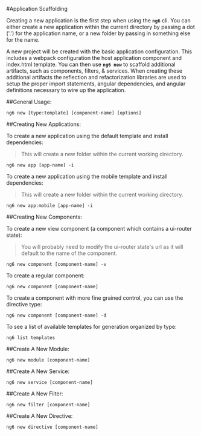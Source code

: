 #Application Scaffolding

Creating a new application is the first step when using the **`ng6`** cli. You can either create a new application within the current directory by passing a dot ('.') for the application name, or a new folder by passing in something else for the name.

A new project will be created with the basic application configuration. This includes a webpack configuration the host application component and index.html template. You can then use **`ng6 new`** to scaffold additional artifacts, such as components, filters, & services. When creating these additional artifacts the reflection and refactorization libraries are used to setup the proper import statements, angular dependencies, and angular definitions necessary to wire up the application.


##General Usage:

```
ng6 new [type:template] [component-name] [options]
```

##Creating New Applications:

To create a new application using the default template and install dependencies:
> This will create a new folder within the current working directory.

```
ng6 new app [app-name] -i
```

To create a new application using the mobile template and install dependencies:
> This will create a new folder within the current working directory.

```
ng6 new app:mobile [app-name] -i
```


##Creating New Components:

To create a new view component (a component which contains a ui-router state):
> You will probably need to modify the ui-router state's url as it will default to the name of the component.

```
ng6 new component [component-name] -v
```

To create a regular component:

```
ng6 new component [component-name]
```

To create a component with more fine grained control, you can use the directive type:

```
ng6 new component [component-name] -d
```

To see a list of available templates for generation organized by type:

```
ng6 list templates
```

##Create A New Module:


```
ng6 new module [component-name]
```

##Create A New Service:


```
ng6 new service [component-name]
```

##Create A New Filter:


```
ng6 new filter [component-name]
```

##Create A New Directive:


```
ng6 new directive [component-name]
```
